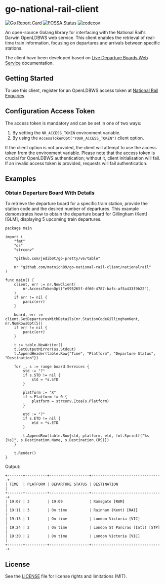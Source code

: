 # go-national-rail-client

[![Go Report Card](https://goreportcard.com/badge/github.com/matnich89/go-national-rail-client)](https://goreportcard.com/report/github.com/matnich89/go-national-rail-client)
[![FOSSA Status](https://app.fossa.com/api/projects/git%2Bgithub.com%2Fmartinsirbe%2Fgo-national-rail-client.svg?type=shield)](https://app.fossa.com/projects/git%2Bgithub.com%2Fmartinsirbe%2Fgo-national-rail-client?ref=badge_shield)
[![codecov](https://codecov.io/gh/martinsirbe/go-national-rail-client/branch/main/graph/badge.svg)](https://codecov.io/gh/martinsirbe/go-national-rail-client)

An open-source Golang library for interfacing with the National Rail's Darwin OpenLDBWS web service. This client 
enables the retrieval of real-time train information, focusing on departures and arrivals between specific stations.

The client have been developed based on [Live Departure Boards Web Service][1] documentation.

## Getting Started
To use this client, register for an OpenLDBWS access token at [National Rail Enquiries][2].

## Configuration Access Token

The access token is mandatory and can be set in one of two ways:
1. By setting the `NR_ACCESS_TOKEN` environment variable.
2. By using the `AccessTokenOpt("YOUR_ACCESS_TOKEN")` client option.

If the client option is not provided, the client will attempt to use the access token from 
the environment variable. Please note that the access token is crucial for OpenLDBWS authentication; without it, 
client initialisation will fail.  
If an invalid access token is provided, requests will fail authentication.

## Examples
### Obtain Departure Board With Details
To retrieve the departure board for a specific train station, provide the station code and the desired number of 
departures. This example demonstrates how to obtain the departure board for Gillingham (Kent) [GLM], displaying 5 
upcoming train departures.

```golang
package main

import (
	"fmt"
	"os"
	"strconv"

	"github.com/jedib0t/go-pretty/v6/table"

	nr "github.com/matnich89/go-national-rail-client/nationalrail"
)

func main() {
	client, err := nr.NewClient(
		nr.AccessTokenOpt("e995265f-df60-4787-bafc-af5a433f9b22"),
	)
	if err != nil {
		panic(err)
	}

	board, err := client.GetDeparturesWithDetails(nr.StationCodeGillinghamKent, nr.NumRowsOpt(5))
	if err != nil {
		panic(err)
	}

	t := table.NewWriter()
	t.SetOutputMirror(os.Stdout)
	t.AppendHeader(table.Row{"Time", "Platform", "Departure Status", "Destination"})

	for _, s := range board.Services {
		std := "?"
		if s.STD != nil {
			std = *s.STD
		}

		platform := "X"
		if s.Platform != 0 {
			platform = strconv.Itoa(s.Platform)
		}

		etd := "?"
		if s.ETD != nil {
			etd = *s.ETD
		}

		t.AppendRow(table.Row{std, platform, etd, fmt.Sprintf("%s [%s]", s.Destination.Name, s.Destination.CRS)})
	}

	t.Render()
}
```

Output:
```shell
+-------+----------+------------------+--------------------------------+
| TIME  | PLATFORM | DEPARTURE STATUS | DESTINATION                    |
+-------+----------+------------------+--------------------------------+
| 19:07 | 3        | 19:09            | Ramsgate [RAM]                 |
| 19:11 | 3        | On time          | Rainham (Kent) [RAI]           |
| 19:15 | 1        | On time          | London Victoria [VIC]          |
| 19:24 | 2        | On time          | London St Pancras (Intl) [STP] |
| 19:30 | 2        | On time          | London Victoria [VIC]          |
+-------+----------+------------------+--------------------------------+
```

## License
See the [LICENSE](LICENSE.md) file for license rights and limitations (MIT).

[1]: https://lite.realtime.nationalrail.co.uk/openldbws/
[2]: https://realtime.nationalrail.co.uk/OpenLDBWSRegistration/
